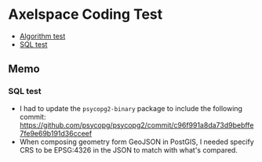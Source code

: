 # Axelspace Coding Test

- [Algorithm test](./algorithm-test/)
- [SQL test](./sql-test/)

## Memo

### SQL test

- I had to update the `psycopg2-binary` package to include the following commit: https://github.com/psycopg/psycopg2/commit/c96f991a8da73d9bebffe7fe9e69b191d36cceef
- When composing geometry form GeoJSON in PostGIS, I needed specify CRS to be EPSG:4326 in the JSON to match with what's compared.
